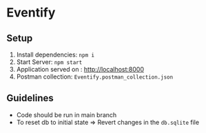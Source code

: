 # Eventify

## Setup

1. Install dependencies: `npm i`
2. Start Server: `npm start`
3. Application served on : <http://localhost:8000>
4. Postman collection: `Eventify.postman_collection.json`

## Guidelines

- Code should be run in main branch
- To reset db to initial state => Revert changes in the `db.sqlite` file
